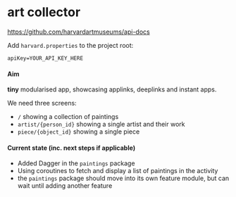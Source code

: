art collector
=============

https://github.com/harvardartmuseums/api-docs

Add `harvard.properties` to the project root:

```
apiKey=YOUR_API_KEY_HERE
```

#### Aim
**tiny** modularised app, showcasing applinks, deeplinks and instant apps.

We need three screens:

- `/` showing a collection of paintings
- `artist/{person_id}` showing a single artist and their work
- `piece/{object_id}` showing a single piece

#### Current state (inc. next steps if applicable)

- Added Dagger in the `paintings` package
- Using coroutines to fetch and display a list of paintings in the activity
- the `paintings` package should move into its own feature module, but can wait until adding another
feature
